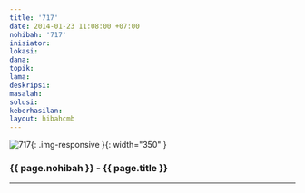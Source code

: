 ```yaml
---
title: '717'
date: 2014-01-23 11:08:00 +07:00
nohibah: '717'
inisiator:
lokasi:
dana:
topik:
lama:
deskripsi:
masalah:
solusi:
keberhasilan:
layout: hibahcmb
---
```


![717](/static/img/hibahcmb/717.png){: .img-responsive }{: width="350" }

### {{ page.nohibah }} - {{ page.title }}

---
